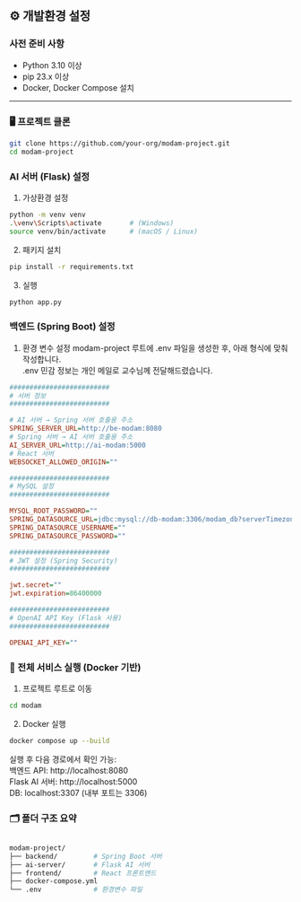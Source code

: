 ## ⚙️ 개발환경 설정

### 사전 준비 사항

- Python 3.10 이상  
- pip 23.x 이상  
- Docker, Docker Compose 설치  
---

### 🖥️ 프로젝트 클론

```bash
git clone https://github.com/your-org/modam-project.git
cd modam-project
```

### AI 서버 (Flask) 설정
1. 가상환경 설정

```bash
python -m venv venv
.\venv\Scripts\activate       # (Windows)
source venv/bin/activate      # (macOS / Linux)
```

2. 패키지 설치

```bash
pip install -r requirements.txt
```

3. 실행

```bash
python app.py
```

### 백엔드 (Spring Boot) 설정

1. 환경 변수 설정
modam-project 루트에 .env 파일을 생성한 후, 아래 형식에 맞춰 작성합니다. <br>
.env 민감 정보는 개인 메일로 교수님께 전달해드렸습니다.

```ini
#########################
# 서버 정보
#########################

# AI 서버 → Spring 서버 호출용 주소
SPRING_SERVER_URL=http://be-modam:8080
# Spring 서버 → AI 서버 호출용 주소
AI_SERVER_URL=http://ai-modam:5000
# React 서버
WEBSOCKET_ALLOWED_ORIGIN=""

#########################
# MySQL 설정
#########################

MYSQL_ROOT_PASSWORD=""
SPRING_DATASOURCE_URL=jdbc:mysql://db-modam:3306/modam_db?serverTimezone=Asia/Seoul
SPRING_DATASOURCE_USERNAME=""
SPRING_DATASOURCE_PASSWORD=""

#########################
# JWT 설정 (Spring Security)
#########################

jwt.secret=""
jwt.expiration=86400000

#########################
# OpenAI API Key (Flask 사용)
#########################

OPENAI_API_KEY=""

```

### 🐳 전체 서비스 실행 (Docker 기반)
1. 프로젝트 루트로 이동
```bash
cd modam
```
2. Docker 실행
```bash
docker compose up --build
```

실행 후 다음 경로에서 확인 가능:<br>
백엔드 API: http://localhost:8080 <br>
Flask AI 서버: http://localhost:5000 <br>
DB: localhost:3307 (내부 포트는 3306)

### 🗂️ 폴더 구조 요약
```bash

modam-project/
├── backend/         # Spring Boot 서버
├── ai-server/       # Flask AI 서버
├── frontend/        # React 프론트엔드
├── docker-compose.yml
└── .env             # 환경변수 파일
```
